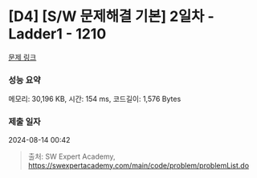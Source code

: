 # [D4] [S/W 문제해결 기본] 2일차 - Ladder1 - 1210 

[문제 링크](https://swexpertacademy.com/main/code/problem/problemDetail.do?contestProbId=AV14ABYKADACFAYh) 

### 성능 요약

메모리: 30,196 KB, 시간: 154 ms, 코드길이: 1,576 Bytes

### 제출 일자

2024-08-14 00:42



> 출처: SW Expert Academy, https://swexpertacademy.com/main/code/problem/problemList.do